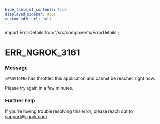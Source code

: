 ```yaml
---
hide_table_of_contents: true
displayed_sidebar: docs
custom_edit_url: null
---
```


import ErrorDetails from '/src/components/ErrorDetails';

# ERR_NGROK_3161

### Message
`<PROVIDER>` has throttled this application and cannot be reached right now.

Please try again in a few minutes.

### Further help
If you're having trouble resolving this error, please reach out to [support@ngrok.com](mailto:support@ngrok.com?subject=Help%20with%20ERR_NGROK_3161)

<ErrorDetails error='err_ngrok_3161' />
